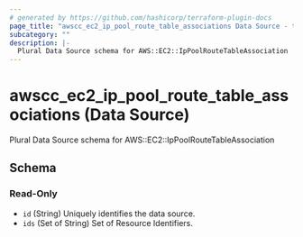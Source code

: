```yaml
---
# generated by https://github.com/hashicorp/terraform-plugin-docs
page_title: "awscc_ec2_ip_pool_route_table_associations Data Source - terraform-provider-awscc"
subcategory: ""
description: |-
  Plural Data Source schema for AWS::EC2::IpPoolRouteTableAssociation
---
```


# awscc_ec2_ip_pool_route_table_associations (Data Source)

Plural Data Source schema for AWS::EC2::IpPoolRouteTableAssociation



<!-- schema generated by tfplugindocs -->
## Schema

### Read-Only

- `id` (String) Uniquely identifies the data source.
- `ids` (Set of String) Set of Resource Identifiers.
